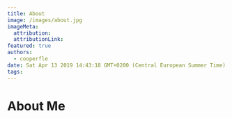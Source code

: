 ```yaml
---
title: About
image: /images/about.jpg
imageMeta:
  attribution:
  attributionLink:
featured: true
authors: 
  - cooperfle
date: Sat Apr 13 2019 14:43:18 GMT+0200 (Central European Summer Time)
tags:
---
```


# About Me

